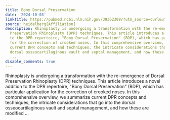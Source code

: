 ```yaml
---
title: Bony Dorsal Preservation
date: '2024-10-03'
linkTitle: https://pubmed.ncbi.nlm.nih.gov/39362308/?utm_source=curl&utm_medium=rss&utm_campaign=pubmed-2&utm_content=1FakS-2QOkCT8HsMOQP1bCRQ4YzyumYOmxmF0moLsQ3dFB1E9V&fc=20220326224207&ff=20241004202135&v=2.18.0.post9+e462414
source: heidelberg[Affiliation]
description: Rhinoplasty is undergoing a transformation with the re-emergence of Dorsal
  Preservation Rhinoplasty (DPR) techniques. This article introduces a novel addition
  to the DPR repertoire, "Bony Dorsal Preservation" (BDP), which has particular application
  for the correction of crooked noses. In this comprehensive overview, we summarize
  current DPR concepts and techniques, the intricate considerations that go into the
  dorsal osseocartilaginous vault and septal management, and how these are modified
  ...
disable_comments: true
---
```

Rhinoplasty is undergoing a transformation with the re-emergence of Dorsal Preservation Rhinoplasty (DPR) techniques. This article introduces a novel addition to the DPR repertoire, "Bony Dorsal Preservation" (BDP), which has particular application for the correction of crooked noses. In this comprehensive overview, we summarize current DPR concepts and techniques, the intricate considerations that go into the dorsal osseocartilaginous vault and septal management, and how these are modified ...